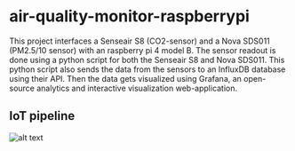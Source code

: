 # air-quality-monitor-raspberrypi

This project interfaces a Senseair S8 (CO2-sensor) and a Nova SDS011 (PM2.5/10 sensor) with an raspberry pi 4 model B. 
The sensor readout is done using a python script for both the Senseair S8 and Nova SDS011. This python script also sends the data
from the sensors to an InfluxDB database using their API. Then the data gets visualized using Grafana, an open-source analytics and interactive visualization web-application.

## IoT pipeline 
![alt text](https://github.com/JPacy/air-quality-monitor-raspberrypi/edit/main/image.jpg?raw=true)
